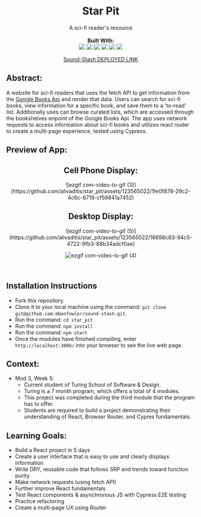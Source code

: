<div align="center">
<h1> Star Pit </h1>
A sci-fi reader's resource
<br> 

<br>
<b>Built With:</b>
<br>

  <img src="https://img.shields.io/badge/React-20232A?style=for-the-badge&logo=react&logoColor=61DAFB" />
  <img src="https://img.shields.io/badge/JavaScript-323330?style=for-the-badge&logo=javascript&logoColor=F7DF1E" /> 
  <img src="https://img.shields.io/badge/CSS3-1572B6?style=for-the-badge&logo=css3&logoColor=white" /> 
  <img src="https://img.shields.io/badge/HTML5-E34F26?style=for-the-badge&logo=html5&logoColor=white" />
  <img src="https://img.shields.io/badge/GitHub%20Pages-222222.svg?style=for-the-badge&logo=GitHub-Pages&logoColor=white" />
<img src="https://img.shields.io/badge/-cypress-%23E5E5E5?style=for-the-badge&logo=cypress&logoColor=058a5e" /> 

[Sound-Stash DEPLOYED LINK](https://star-pit-z6mv.vercel.app/)
</div>


## Abstract: 
A website for sci-fi readers that uses the fetch API to get information from the [Google Books Api](https://developers.google.com/books) and render that data. Users can search for sci-fi books, view information for a specific book, and save them to a 'to-read' list. Additionally uses can browse curated lists, which are accessed through the bookshelves enpoint of the Google Books Api.  The app uses network requests to access information about sci-fi books and utilizes react router to create a multi-page experience, tested using Cypress.

## Preview of App:

<div align="center">

  <h2> Cell Phone Display: </h2>
![ezgif com-video-to-gif (3)](https://github.com/alivaditis/star_pit/assets/123565022/1fe0f878-29c2-4c6c-8719-cf59841a7452)


  <br>  

  <h2> Desktop Display: </h2>
![ezgif com-video-to-gif (5)](https://github.com/alivaditis/star_pit/assets/123565022/16698c83-94c5-4722-9fb3-88b34adcf0ae)

![ezgif com-video-to-gif (4)](https://github.com/alivaditis/star_pit/assets/123565022/29d8c99e-a924-4cc9-9b1b-4d8698bfaeaf)

  <br>

</div>

## Installation Instructions 
- Fork this repository. 
- Clone it to your local machine using the command: `git clone git@github.com:mbenfowler/sound-stash.git`.
- Run the command: `cd star_pit`
- Run the command: `npm install`
- Run the command: `npm start`
- Once the modules have finished compiling, enter `http://localhost:3000/` into your browser to see the live web page. 



## Context: 
- Mod 3, Week 5: 
  - Current student of Turing School of Software & Design. 
  - Turing is a 7 month program, which offers a total of 4 modules. 
  - This project was completed during the third module that the program has to offer. 
  - Students are required to build a project demonstrating their understanding of React, Browser Router, and Cypres fundamentals. 

## Learning Goals:
- Build a React project in 5 days
- Create a user interface that is easy to use and clearly displays information
- Write DRY, reusable code that follows SRP and trends toward function purity
- Make network requests (using fetch API)
- Further improve React fundamentals
- Test React components & asynchronous JS with Cypress E2E testing
- Practice refactoring
- Create a multi-page UX using Router
